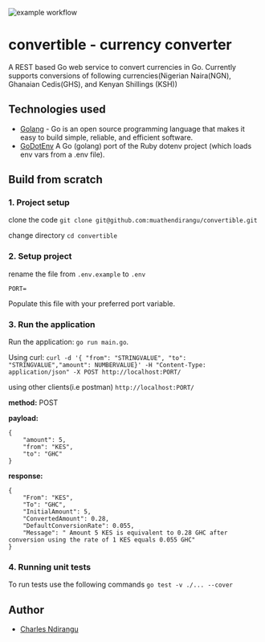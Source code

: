 ![example workflow](https://github.com/muathendirangu/convertible/actions/workflows/go.yml/badge.svg)

# convertible - currency converter
A REST based Go web service to convert currencies in Go. Currently supports conversions of following currencies(Nigerian Naira(NGN), Ghanaian Cedis(GHS), and Kenyan Shillings (KSH))

## Technologies used
  - [Golang](https://golang.org/) - Go is an open source programming language that makes it easy to build simple, reliable, and efficient software.
  - [GoDotEnv](https://pkg.go.dev/github.com/joho/godotenv) A Go (golang) port of the Ruby dotenv project (which loads env vars from a .env file).


## Build from scratch

### 1. Project setup
clone the code
`git clone git@github.com:muathendirangu/convertible.git`

change directory
`cd convertible`

### 2. Setup project
 
rename the file from `.env.example` to `.env` 

```
PORT=
```

Populate this file with your preferred port variable.

### 3. Run the application

Run the application: `go run main.go`.

Using curl:
`curl -d '{ "from": "STRINGVALUE", "to": "STRINGVALUE","amount": NUMBERVALUE}' -H "Content-Type: application/json" -X POST http://localhost:PORT/`

using other clients(i.e postman)
`http://localhost:PORT/`

**method:** POST

**payload:**

```
{
    "amount": 5,
    "from": "KES",
    "to": "GHC"
}
```
**response:**
```
{
    "From": "KES",
    "To": "GHC",
    "InitialAmount": 5,
    "ConvertedAmount": 0.28,
    "DefaultConversionRate": 0.055,
    "Message": " Amount 5 KES is equivalent to 0.28 GHC after conversion using the rate of 1 KES equals 0.055 GHC"
}
```

### 4. Running unit tests
To run tests use the following commands
`go test -v ./... --cover`

## Author

- [Charles Ndirangu](https://twitter.com/muathendirangu)

